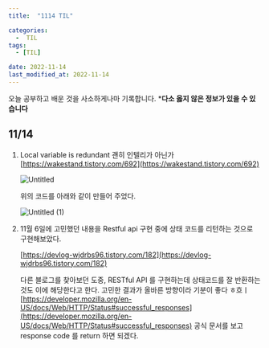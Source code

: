 ```yaml
---
title:  "1114 TIL" 

categories:
  -  TIL
tags:
  - [TIL]

date: 2022-11-14
last_modified_at: 2022-11-14
---
```


오늘 공부하고 배운 것을 사소하게나마 기록합니다. 
***다소 옳지 않은 정보가 있을 수 있습니다**

## 11/14

1. Local variable is redundant 괜히 인텔리가 아닌가
[https://wakestand.tistory.com/692](https://wakestand.tistory.com/692)
    
    ![Untitled](https://user-images.githubusercontent.com/86303312/210761603-948c9bb5-3bff-4e04-b683-e7f2aa32aa78.png)

    
    위의 코드를 아래와 같이 만들어 주었다. 
    
    ![Untitled (1)](https://user-images.githubusercontent.com/86303312/210761597-c8b6e52b-4561-4aeb-aaef-d61d467192a7.png)
    
2. 11월 6일에 고민했던 내용을 Restful api 구현 중에 상태 코드를 리턴하는 것으로 구현해보았다. 
    
    [https://devlog-wjdrbs96.tistory.com/182](https://devlog-wjdrbs96.tistory.com/182)
    
    다른 블로그를 찾아보던 도중, RESTful API 를 구현하는데 상태코드를 잘 반환하는 것도 이에 해당한다고 한다. 고민한 결과가 올바른 방향이라 기분이 좋다 ㅎ흐ㅣ
    [https://developer.mozilla.org/en-US/docs/Web/HTTP/Status#successful_responses](https://developer.mozilla.org/en-US/docs/Web/HTTP/Status#successful_responses)
    공식 문서를 보고 response code 를 return 하면 되겠다.